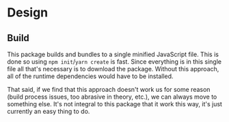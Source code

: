 # Design

## Build

This package builds and bundles to a single minified JavaScript file.
This is done so using `npm init`/`yarn create` is fast.
Since everything is in this single file all that's necessary is to download the package.
Without this approach, all of the runtime dependencies would have to be installed.

That said, if we find that this approach doesn't work us for some reason (build process issues, too abrasive in theory, etc.),
we can always move to something else.
It's not integral to this package that it work this way, it's just currently an easy thing to do.
